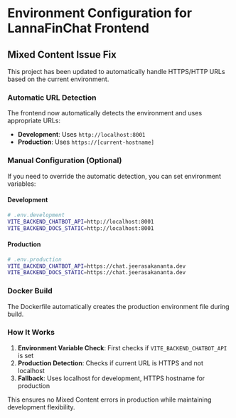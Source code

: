 # Environment Configuration for LannaFinChat Frontend

## Mixed Content Issue Fix

This project has been updated to automatically handle HTTPS/HTTP URLs based on the current environment.

### Automatic URL Detection

The frontend now automatically detects the environment and uses appropriate URLs:

- **Development**: Uses `http://localhost:8001`
- **Production**: Uses `https://[current-hostname]`

### Manual Configuration (Optional)

If you need to override the automatic detection, you can set environment variables:

#### Development
```bash
# .env.development
VITE_BACKEND_CHATBOT_API=http://localhost:8001
VITE_BACKEND_DOCS_STATIC=http://localhost:8001
```

#### Production
```bash
# .env.production
VITE_BACKEND_CHATBOT_API=https://chat.jeerasakananta.dev
VITE_BACKEND_DOCS_STATIC=https://chat.jeerasakananta.dev
```

### Docker Build

The Dockerfile automatically creates the production environment file during build.

### How It Works

1. **Environment Variable Check**: First checks if `VITE_BACKEND_CHATBOT_API` is set
2. **Production Detection**: Checks if current URL is HTTPS and not localhost
3. **Fallback**: Uses localhost for development, HTTPS hostname for production

This ensures no Mixed Content errors in production while maintaining development flexibility.
